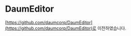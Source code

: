 DaumEditor
==========

[https://github.com/daumcorp/DaumEditor](https://github.com/daumcorp/DaumEditor)로 이전하였습니다.
